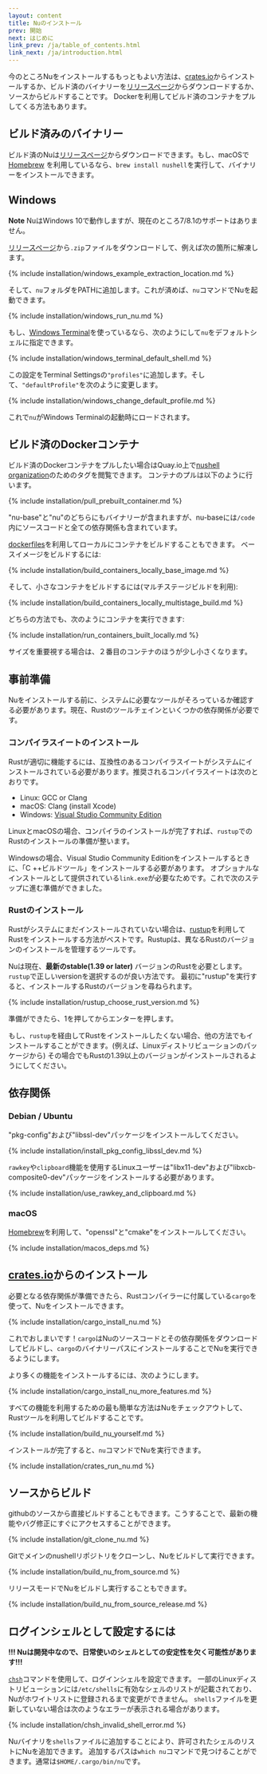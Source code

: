 ```yaml
---
layout: content
title: Nuのインストール
prev: 開始
next: はじめに
link_prev: /ja/table_of_contents.html
link_next: /ja/introduction.html
---
```


今のところNuをインストールするもっともよい方法は、[crates.io](https://crates.io)からインストールするか、ビルド済のバイナリーを[リリースページ](https://github.com/nushell/nushell/releases)からダウンロードするか、ソースからビルドすることです。
Dockerを利用してビルド済のコンテナをプルしてくる方法もあります。

## ビルド済みのバイナリー

ビルド済のNuは[リリースページ](https://github.com/nushell/nushell/releases)からダウンロードできます。もし、macOSで[Homebrew](https://brew.sh/) を利用しているなら、`brew install nushell`を実行して、バイナリーをインストールできます。

## Windows

**Note** NuはWindows 10で動作しますが、現在のところ7/8.1のサポートはありません。

[リリースページ](https://github.com/nushell/nushell/releases)から`.zip`ファイルをダウンロードして、例えば次の箇所に解凍します。

{% include installation/windows_example_extraction_location.md %}

そして、`nu`フォルダをPATHに追加します。これが済めば、`nu`コマンドでNuを起動できます。

{% include installation/windows_run_nu.md %}

もし、[Windows Terminal](https://github.com/microsoft/terminal)を使っているなら、次のようにして`nu`をデフォルトシェルに指定できます。

{% include installation/windows_terminal_default_shell.md %}

この設定をTerminal Settingsの`"profiles"`に追加します。そして、`"defaultProfile"`を次のように変更します。

{% include installation/windows_change_default_profile.md %}

これで`nu`がWindows Terminalの起動時にロードされます。

## ビルド済のDockerコンテナ

ビルド済のDockerコンテナをプルしたい場合はQuay.io上で[nushell organization](https://quay.io/organization/nushell)のためのタグを閲覧できます。
コンテナのプルは以下のように行います。

{% include installation/pull_prebuilt_container.md %}

"nu-base"と"nu"のどちらにもバイナリーが含まれますが、nu-baseには`/code`内にソースコードと全ての依存関係も含まれています。

[dockerfiles](https://github.com/nushell/nushell/tree/master/docker)を利用してローカルにコンテナをビルドすることもできます。
ベースイメージをビルドするには:

{% include installation/build_containers_locally_base_image.md %}

そして、小さなコンテナをビルドするには(マルチステージビルドを利用):

{% include installation/build_containers_locally_multistage_build.md %}

どちらの方法でも、次のようにコンテナを実行できます:

{% include installation/run_containers_built_locally.md %}

サイズを重要視する場合は、２番目のコンテナのほうが少し小さくなります。

## 事前準備

Nuをインストールする前に、システムに必要なツールがそろっているか確認する必要があります。現在、Rustのツールチェインといくつかの依存関係が必要です。

### コンパイラスイートのインストール

Rustが適切に機能するには、互換性のあるコンパイラスイートがシステムにインストールされている必要があります。推奨されるコンパイラスイートは次のとおりです。

* Linux: GCC or Clang
* macOS: Clang (install Xcode)
* Windows: [Visual Studio Community Edition](https://visualstudio.microsoft.com/vs/community/)

LinuxとmacOSの場合、コンパイラのインストールが完了すれば、`rustup`でのRustのインストールの準備が整います。

Windowsの場合、Visual Studio Community Editionをインストールするときに、「C ++ビルドツール」をインストールする必要があります。
オプショナルなインストールとして提供されている`link.exe`が必要なためです。これで次のステップに進む準備ができました。

### Rustのインストール

Rustがシステムにまだインストールされていない場合は、[rustup](https://rustup.rs/)を利用してRustをインストールする方法がベストです。Rustupは、異なるRustのバージョンのインストールを管理するツールです。

Nuは現在、**最新のstable(1.39 or later)** バージョンのRustを必要とします。
`rustup`で正しいversionを選択するのが良い方法です。
最初に"rustup"を実行すると、インストールするRustのバージョンを尋ねられます。

{% include installation/rustup_choose_rust_version.md %}

準備ができたら、1を押してからエンターを押します。

もし、`rustup`を経由してRustをインストールしたくない場合、他の方法でもインストールすることができます。(例えば、Linuxディストリビューションのパッケージから)
その場合でもRustの1.39以上のバージョンがインストールされるようにしてください。
## 依存関係

### Debian / Ubuntu

"pkg-config"および"libssl-dev"パッケージをインストールしてください。

{% include installation/install_pkg_config_libssl_dev.md %}

`rawkey`や`clipboard`機能を使用するLinuxユーザーは"libx11-dev"および"libxcb-composite0-dev"パッケージをインストールする必要があります。

{% include installation/use_rawkey_and_clipboard.md %}

### macOS

[Homebrew](https://brew.sh/)を利用して、"openssl"と"cmake"をインストールしてください。

{% include installation/macos_deps.md %}

## [crates.io](https://crates.io)からのインストール

必要となる依存関係が準備できたら、Rustコンパイラーに付属している`cargo`を使って、Nuをインストールできます。

{% include installation/cargo_install_nu.md %}

これでおしまいです！`cargo`はNuのソースコードとその依存関係をダウンロードしてビルドし、`cargo`のバイナリーパスにインストールすることでNuを実行できるようにします。

より多くの機能をインストールするには、次のようにします。

{% include installation/cargo_install_nu_more_features.md %}

すべての機能を利用するための最も簡単な方法はNuをチェックアウトして、Rustツールを利用してビルドすることです。

{% include installation/build_nu_yourself.md %}

インストールが完了すると、`nu`コマンドでNuを実行できます。

{% include installation/crates_run_nu.md %}

## ソースからビルド

githubのソースから直接ビルドすることもできます。こうすることで、最新の機能やバグ修正にすぐにアクセスすることができます。

{% include installation/git_clone_nu.md %}

Gitでメインのnushellリポジトリをクローンし、Nuをビルドして実行できます。

{% include installation/build_nu_from_source.md %}

リリースモードでNuをビルドし実行することもできます。

{% include installation/build_nu_from_source_release.md %}

## ログインシェルとして設定するには

**!!! Nuは開発中なので、日常使いのシェルとしての安定性を欠く可能性があります!!!**

[`chsh`](https://linux.die.net/man/1/chsh)コマンドを使用して、ログインシェルを設定できます。
一部のLinuxディストリビューションには`/etc/shells`に有効なシェルのリストが記載されており、Nuがホワイトリストに登録されるまで変更ができません。
`shells`ファイルを更新していない場合は次のようなエラーが表示される場合があります。

{% include installation/chsh_invalid_shell_error.md %}

Nuバイナリを`shells`ファイルに追加することにより、許可されたシェルのリストにNuを追加できます。
追加するパスは`which nu`コマンドで見つけることができます。通常は`$HOME/.cargo/bin/nu`です。
